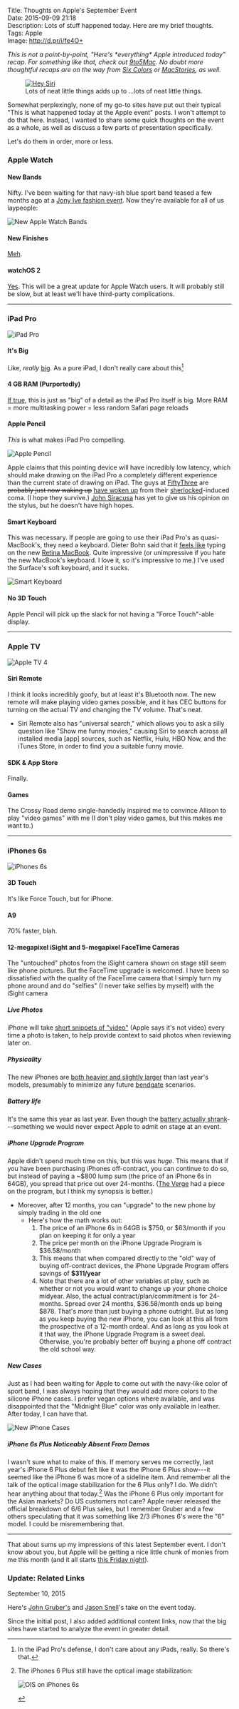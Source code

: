 Title: Thoughts on Apple's September Event  
Date: 2015-09-09 21:18  
Description: Lots of stuff happened today. Here are my brief thoughts.  
Tags: Apple  
Image: http://d.pr/i/fe4O+  

<p><em class="topStory">This is not a point-by-point, "Here's *everything* Apple introduced today" recap. For something like that, check out <a href="http://9to5mac.com/" title="9to5Mac">9to5Mac</a>. No doubt more thoughtful recaps are on the way from <a href="http://sixcolors.com/" title="Six Colors">Six Colors</a> or <a href="http://macstories.net" title="MacStories">MacStories</a>, as well.</em></p>

<figure>
	<a class="nohover" href="http://d.pr/i/fe4O+" title="Hey Siri">
		<img  class="wide" src="http://d.pr/i/fe4O+" alt="Hey Siri">
	</a>
	<figcaption>Lots of neat little things adds up to ...lots of neat little things.</figcaption>
</figure>

Somewhat perplexingly, none of my go-to sites have put out their typical "This is what happened today at the Apple event" posts. I won't attempt to do that here. Instead, I wanted to share some quick thoughts on the event as a whole, as well as discuss a few parts of  presentation specifically.

Let's do them in order, more or less.

### Apple Watch

#### New Bands 

Nifty. I've been waiting for that navy-ish blue sport band teased a few months ago at a [Jony Ive fashion event][1]. Now they're available for all of us laypeople:

![New Apple Watch Bands][2]
	
#### New Finishes

[Meh][3].
	
#### watchOS 2

[Yes][4]. This will be a great update for Apple Watch users. It will probably still be slow, but at least we'll have third-party complications.
	
<hr class="long">

### iPad Pro

![iPad Pro][5]

#### It's Big

Like, *really* [big][6]. As a pure iPad, I don't really care about this[^1]	

#### 4 GB RAM (Purportedly)

[If true][7], this is just as "big" of a detail as the iPad Pro itself is big. More RAM = more multitasking power = less random Safari page reloads
	
#### Apple Pencil 

*This* is what makes iPad Pro compelling.

![Apple Pencil][8]

Apple claims that this pointing device will have incredibly low latency, which should make drawing on the iPad Pro a completely different experience than the current state of drawing on iPad. The guys at [FiftyThree][9] are <del>probably just now waking up</del> [have woken up][10] from their [sherlocked][11]-induced coma. (I hope they survive.) [John Siracusa][12] has yet to give us his opinion on the stylus, but he doesn't have high hopes. 

#### Smart Keyboard

This was necessary. If people are going to use their iPad Pro's as quasi-MacBook's, they need a keyboard. Dieter Bohn said that it [feels like][13] typing on the new [Retina MacBook][14]. Quite impressive (or unimpressive if you hate the new MacBook's keyboard. I love it, so it's impressive to me.) I've used the Surface's soft keyboard, and it sucks. 

![Smart Keyboard][15]
	
#### No 3D Touch

Apple Pencil will pick up the slack for not having a "Force Touch"-able display.
	
<hr class="long"> 

### Apple TV

![Apple TV 4][16]

#### Siri Remote

I think it looks incredibly goofy, but at least it's Bluetooth now. The new remote will make playing video games possible, and it has CEC buttons for turning on the actual TV and changing the TV volume. That's neat.

* Siri Remote also has "universal search," which allows you to ask a silly question like "Show me funny movies," causing Siri to search across all installed media [app] sources, such as Netflix, Hulu, HBO Now, and the iTunes Store, in order to find you a suitable funny movie.

#### SDK & App Store 

Finally.

#### Games

The Crossy Road demo single-handedly inspired me to convince Allison to play "video games" with me (I don't play video games, but this makes me want to.)

<hr class="long">

### iPhones 6s

![iPhones 6s][17]

#### 3D Touch

It's like Force Touch, but for iPhone.
	
#### A9 

70% faster, blah.
	
#### 12-megapixel iSight and 5-megapixel FaceTime Cameras

The "untouched" photos from the iSight camera shown on stage still seem like phone pictures. But the FaceTime upgrade is welcomed. I have been so dissatisfied with the quality of the FaceTime camera that I simply turn my phone around and do "selfies" (I never take selfies by myself) with the iSight camera
	
##### Live Photos
	
iPhone will take [short snippets of "video"][18] (Apple says it's not video) every time a photo is taken, to help provide context to said photos when reviewing later on.
		
##### Physicality

The new iPhones are [both heavier and slightly larger][19] than last year's models, presumably to minimize any future [bendgate][20] scenarios.
	
##### Battery life

It's the same this year as last year. Even though the [battery actually shrank][21]---something we would never expect Apple to admit on stage at an event.
	
##### iPhone Upgrade Program

Apple didn't spend much time on this, but this was *huge*. This means that if you have been purchasing iPhones off-contract, you can continue to do so, but instead of paying a ~$800 lump sum (the price of an iPhone 6s in 64GB), you spread that price out over 24-months. ([The Verge][22] had a piece on the program, but I think my synopsis is better.)
	
* Moreover, after 12 months, you can "upgrade" to the new phone by simply trading in the old one
	* Here's how the math works out:
		1. The price of an iPhone 6s in 64GB is $750, or $63/month if you plan on keeping it for only a year
		2. The price per month on the iPhone Upgrade Program is $36.58/month
		3. This means that when compared directly to the "old" way of buying off-contract devices, the iPhone Upgrade Program offers savings of **$311/year**
		4. Note that there are a lot of other variables at play, such as whether or not you would want to change up your phone choice midyear. Also, the actual contract/plan/commitment is for 24-months. Spread over 24 months, $36.58/month ends up being $878. That's *more* than just buying a phone outright. But as long as you keep buying the new iPhone, you can look at this all from the prospective of a 12-month ordeal. And as long as you look at it that way, the iPhone Upgrade Program is a sweet deal. Otherwise, you're probably better off buying a phone off contract the old school way.

##### New Cases

Just as I had been waiting for Apple to come out with the navy-like color of sport band, I was always hoping that they would add more colors to the silicone iPhone cases. I prefer vegan options where available, and was disappointed that the "Midnight Blue" color was only available in leather. After today, I can have that.

![New iPhone Cases][23]

##### iPhone 6s Plus Noticeably Absent From Demos

I wasn't sure what to make of this. If memory serves me correctly, last year's iPhone 6 Plus debut felt like it was the iPhone 6 Plus show---it seemed like the iPhone 6 was more of a sideline item. And remember all the talk of the optical image stabilization for the 6 Plus only? I do. We didn't hear anything about that today.[^2] Was the iPhone 6 Plus only important for the Asian markets? Do US customers not care? Apple never released the official breakdown of 6/6 Plus sales, but I remember Gruber and a few others speculating that it was something like 2/3 iPhones 6's were the "6" model. I could be misremembering that.	

***

That about sums up my impressions of this latest September event. I don't know about you, but Apple will be getting a nice little chunk of monies from me this month (and it all starts [this Friday night][24]).

<aside class="update">

### Update: Related Links
<p class="updateTime"><time datetime="2015-09-10">September 10, 2015</time></p>

Here's [John Gruber's][25] and [Jason Snell][26]'s take on the event today.

Since the initial post, I also added additional content links, now that the big sites have started to analyze the event in greater detail.
	
</aside>

[^1]: In the iPad Pro's defense, I don't care about any iPads, really. So there's that.
[^2]: The iPhones 6 Plus still have the optical image stabilization:
	<p><img class="screenshot" src=http://d.pr/i/xeoY+ alt="OIS on iPhones 6s" title="OIS on iPhones 6s"></p>

[1]: http://9to5mac.com/2015/04/17/milan-event-new-bands/ "9to5Mac on new Apple Watch bands"
[2]: http://d.pr/i/1dwWv+ "New Apple Watch Bands"
[3]: http://9to5mac.com/2015/09/09/apple-watch-sport-collection-adds-gold-anodized-models-ahead-of-holiday-season/ "9to5Mac on new Apple Watch Sport models"
[4]: http://www.techradar.com/us/news/wearables/apple-watch-os-2-release-date-news-and-features-1296413 "watchOS 2 release date"
[5]: http://d.pr/i/1hnCA+ "iPad Pro"
[6]: http://www.theverge.com/2015/9/9/9290361/hands-on-with-apples-new-ipad-pro "The Verge hands-on  with iPad Pro"
[7]: http://9to5mac.com/2015/09/10/ipad-pro-4gb-ram/ "9to5Mac: iPad Pro has 4GB RAM"
[8]: http://d.pr/i/FNOQ+ "Apple Pencil"
[9]: http://www.fiftythree.com/pencil "Pencil by FiftyThree"
[10]: http://www.theverge.com/2015/9/9/9297683/pencil-ipad-fifty-three-apple-event-comment "The Verge on multiple pencils"
[11]: http://www.urbandictionary.com/define.php?term=sherlocked&defid=5195210 "Urban Dictionary on 'sherlocking'"
[12]: http://hypercritical.co/2013/02/08/dont-stop-thinking-about-tomorrow "John Siracusa on the future of computing"
[13]: http://www.youtube.com/watch?v=HJscglIPqmw "The Verge's iPad Pro hands-on video"
[14]: http://sixcolors.com/post/2015/04/the-new-macbook-a-reviewers-notebook/ "Jason Snell reviews the 2015 Retina MacBook"
[15]: http://d.pr/i/1aq7x+ "Smart Keyboard"
[16]: http://d.pr/i/15MWZ+ "Apple TV"
[17]: http://d.pr/i/1f2Mp+ "iPhones 6s"
[18]: http://www.theverge.com/2015/9/10/9300055/live-photos-could-change-photography "The Verge on Live Photos"
[19]: http://www.theverge.com/2015/9/9/9273979/apple-iphone-6s-plus-bend-aluminum-7000-series "The Verge: iPhone 6s bendable?"
[20]: http://www.theverge.com/2014/9/25/6844943/apple-says-iphone-bending-extremely-rare "The Verge on 'Bendgate'"
[21]: http://9to5mac.com/2015/09/10/phone-6s-battery-life-smaller-not-shorter/ "9to5Mac on less battery life for iPhones 6s"
[22]: http://www.theverge.com/2015/9/9/9277775/new-apple-iphone-6s-price-cost-carriers "The Verge on iPhone 6s costs"
[23]: http://d.pr/i/1lDaJ+ "New iPhone Cases"
[24]: http://9to5mac.com/2015/09/10/pre-order-iphone-6s/ "9to5Mac on how to order the new iPhones"
[25]: http://daringfireball.net/2015/09/thoughts_and_observations_on_todays_hey_siri_event "John Gruber's take"
[26]: http://sixcolors.com/post/2015/09/notebook-apples-newest-product-announcements/ "Jason Snell's take"
